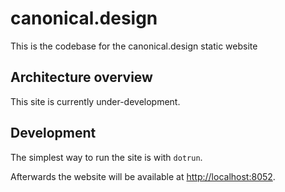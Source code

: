 # canonical.design

This is the codebase for the canonical.design static website

## Architecture overview

This site is currently under-development.
## Development

The simplest way to run the site is with `dotrun`.

Afterwards the website will be available at <http://localhost:8052>.

